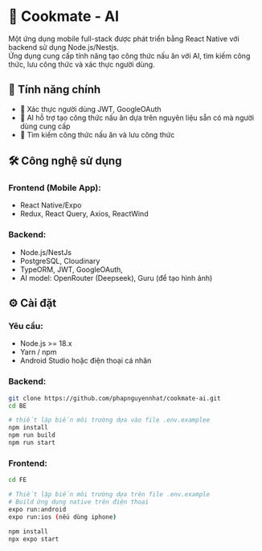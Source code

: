 # 📱 Cookmate - AI

Một ứng dụng mobile full-stack được phát triển bằng React Native với backend sử dụng Node.js/Nestjs.  
Ứng dụng cung cấp tính năng tạo công thức nấu ăn với AI, tìm kiếm công thức, lưu công thức và xác thực người dùng.

## 🚀 Tính năng chính

- 🔐 Xác thực người dùng JWT, GoogleOAuth
- 🤖 AI hỗ trợ tạo công thức nấu ăn dựa trên nguyên liệu sẵn có mà người dùng cung cấp
- 🔎 Tìm kiếm công thức nấu ăn và lưu công thức

## 🛠️ Công nghệ sử dụng

### Frontend (Mobile App):
- React Native/Expo
- Redux, React Query, Axios, ReactWind

### Backend:
- Node.js/NestJs 
- PostgreSQL, Cloudinary
- TypeORM, JWT, GoogleOAuth, 
- AI model: OpenRouter (Deepseek), Guru (để tạo hình ảnh)


## ⚙️ Cài đặt

### Yêu cầu:
- Node.js >= 18.x
- Yarn / npm
- Android Studio hoặc điện thoại cá nhân

### Backend:
```bash
git clone https://github.com/phapnguyennhat/cookmate-ai.git
cd BE 

# thiết lập biến môi trường dựa vào file .env.examplee
npm install
npm run build
npm run start

```
### Frontend:

```bash 
cd FE 

# Thiết lập biến môi trường dựa trên file .env.example
# Build ứng dụng native trên điện thoại 
expo run:android
expo run:ios (nếu dùng iphone)

npm install
npx expo start
```